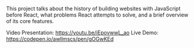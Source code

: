 
This project talks about the history of building websites with JavaScript before React, what problems React attempts to solve, and a brief overview of its core features. 

Video Presentation: https://youtu.be/iEpovwwL_ao
Live Demo: https://codepen.io/awllmscs/pen/gOGwKEd
